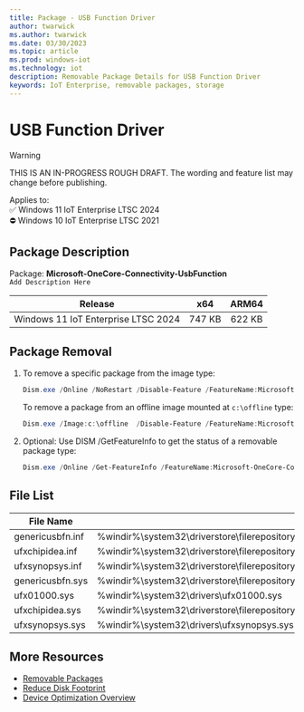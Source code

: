```yaml
---
title: Package - USB Function Driver
author: twarwick
ms.author: twarwick
ms.date: 03/30/2023
ms.topic: article
ms.prod: windows-iot
ms.technology: iot
description: Removable Package Details for USB Function Driver
keywords: IoT Enterprise, removable packages, storage
---
```


# USB Function Driver

> [!WARNING]
> THIS IS AN IN-PROGRESS ROUGH DRAFT. The wording and feature list may change before publishing.

Applies to:  
✅ Windows 11 IoT Enterprise LTSC 2024  
⛔ Windows 10 IoT Enterprise LTSC 2021

## Package Description

Package: **Microsoft-OneCore-Connectivity-UsbFunction** </br>  `Add Description Here`

| Release                             |   x64     |    ARM64    |
|-------------------------------------|:---------:|:-----------:|
| Windows 11 IoT Enterprise LTSC 2024 | 747 KB    | 622 KB      |

## Package Removal

1. To remove a specific package from the image type:

   ```powershell
   Dism.exe /Online /NoRestart /Disable-Feature /FeatureName:Microsoft-OneCore-Connectivity-UsbFunction /PackageName:@Package
   ````

   To remove a package from an offline image mounted at `c:\offline` type:

   ```powershell
   Dism.exe /Image:c:\offline  /Disable-Feature /FeatureName:Microsoft-OneCore-Connectivity-UsbFunction /PackageName:@Package
   ```

1. Optional: Use DISM /GetFeatureInfo to get the status of a removable package type:

   ```powershell
   Dism.exe /Online /Get-FeatureInfo /FeatureName:Microsoft-OneCore-Connectivity-UsbFunction /PackageName:@Package
   ````

## File List

| File Name | Installed Location |
|-----------|--------------------|
| genericusbfn.inf | %windir%\system32\driverstore\filerepository\genericusbfn.inf_amd64_253b6957ba775622\genericusbfn.inf |
| ufxchipidea.inf | %windir%\system32\driverstore\filerepository\ufxchipidea.inf_amd64_1a8f9d49db4bf636\ufxchipidea.inf |
| ufxsynopsys.inf | %windir%\system32\driverstore\filerepository\ufxsynopsys.inf_amd64_4ed1fada2f2925e8\ufxsynopsys.inf |
| genericusbfn.sys | %windir%\system32\driverstore\filerepository\genericusbfn.inf_amd64_253b6957ba775622\genericusbfn.sys |
| ufx01000.sys | %windir%\system32\drivers\ufx01000.sys |
| ufxchipidea.sys | %windir%\system32\driverstore\filerepository\ufxchipidea.inf_amd64_1a8f9d49db4bf636\ufxchipidea.sys |
| ufxsynopsys.sys | %windir%\system32\drivers\ufxsynopsys.sys |


## More Resources

- [Removable Packages](/windows/iot/iot-enterprise/Optimize-Your-Device/Removable-Packages)
- [Reduce Disk Footprint](/windows/iot/iot-enterprise/Optimize-Your-Device/Reduce-Disk-Footprint)
- [Device Optimization Overview](/windows/iot/iot-enterprise/Optimize-Your-Device/Overview)
